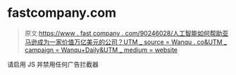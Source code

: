 # fastcompany.com

> 原文:[https://www . fast company . com/90246028/人工智能如何帮助亚马逊成为一家价值万亿美元的公司？UTM _ source = Wanqu . co&UTM _ campaign = Wanqu+Daily&UTM _ medium = website](https://www.fastcompany.com/90246028/how-ai-is-helping-amazon-become-a-trillion-dollar-company?utm_source=wanqu.co&utm_campaign=Wanqu+Daily&utm_medium=website)

请启用 JS 并禁用任何广告拦截器
